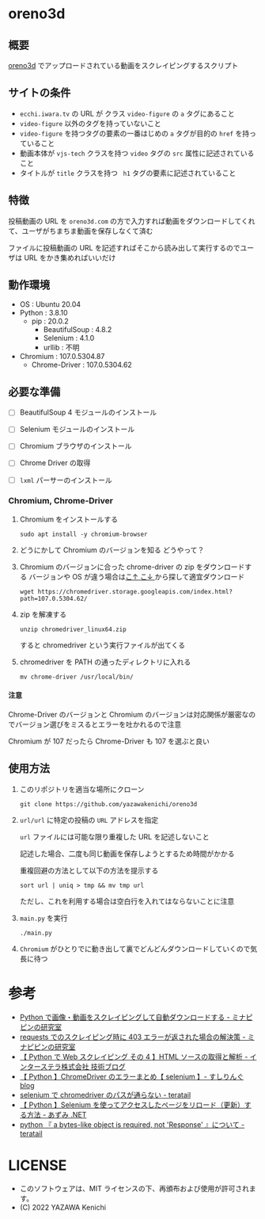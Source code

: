 # oreno3d
## 概要
[oreno3d](https://oreno3d.com) でアップロードされている動画をスクレイピングするスクリプト

## サイトの条件
- `ecchi.iwara.tv` の URL が クラス `video-figure` の `a` タグにあること
- `video-figure` 以外のタグを持っていないこと
- `video-figure` を持つタグの要素の一番はじめの `a` タグが目的の `href` を持っていること
- 動画本体が `vjs-tech` クラスを持つ `video` タグの `src` 属性に記述されていること
- タイトルが `title` クラスを持つ ` h1` タグの要素に記述されていること

## 特徴
投稿動画の URL を `oreno3d.com` の方で入力すれば動画をダウンロードしてくれて、ユーザがちまちま動画を保存しなくて済む

ファイルに投稿動画の URL を記述すればそこから読み出して実行するのでユーザは URL をかき集めればいいだけ

## 動作環境
- OS : Ubuntu 20.04
- Python : 3.8.10
    - pip : 20.0.2
        - BeautifulSoup : 4.8.2
        - Selenium : 4.1.0
        - urllib : 不明
- Chromium : 107.0.5304.87
    - Chrome-Driver : 107.0.5304.62

## 必要な準備
- [ ] BeautifulSoup 4 モジュールのインストール

- [ ] Selenium モジュールのインストール

- [ ] Chromium ブラウザのインストール

- [ ] Chrome Driver の取得

- [ ] `lxml` パーサーのインストール

### Chromium, Chrome-Driver
1. Chromium をインストールする
    ```
    sudo apt install -y chromium-browser
    ```

1. どうにかして Chromium のバージョンを知る
    どうやって？

1. Chromium のバージョンに合った chrome-driver の zip をダウンロードする
    バージョンや OS が違う場合は[こ↑ こ↓ ](https://chromedriver.chromium.org/downloads)から探して適宜ダウンロード
    ```
    wget https://chromedriver.storage.googleapis.com/index.html?path=107.0.5304.62/
    ```

1. zip を解凍する
    ```
    unzip chromedriver_linux64.zip
    ```
    すると chromedriver という実行ファイルが出てくる

1. chromedriver を PATH の通ったディレクトリに入れる
    ```
    mv chrome-driver /usr/local/bin/
    ```

#### 注意
Chrome-Driver のバージョンと Chromium のバージョンは対応関係が厳密なのでバージョン選びをミスるとエラーを吐かれるので注意

Chromium が 107 だったら Chrome-Driver も 107 を選ぶと良い

## 使用方法

1. このリポジトリを適当な場所にクローン
    ```
    git clone https://github.com/yazawakenichi/oreno3d
    ```
1. `url/url` に特定の投稿の `URL` アドレスを指定

    `url` ファイルには可能な限り重複した URL を記述しないこと

    記述した場合、二度も同じ動画を保存しようとするため時間がかかる

    重複回避の方法として以下の方法を提示する

    ```
    sort url | uniq > tmp && mv tmp url
    ```

    ただし、これを利用する場合は空白行を入れてはならないことに注意

1. `main.py` を実行
    ```
    ./main.py
    ```

1. `Chromium` がひとりでに動き出して裏でどんどんダウンロードしていくので気長に待つ

# 参考
- [Python で画像・動画をスクレイピングして自動ダウンロードする - ミナピピンの研究室](https://tkstock.site/2022/01/19/python-requests-mp4-jpg-movie-image-write-download/)
- [requests でのスクレイピング時に 403 エラーが返された場合の解決策 - ミナピピンの研究室](https://tkstock.site/2021/07/14/python-requests-ec%E3%82%B5%E3%82%A4%E3%83%88-%E3%82%B9%E3%82%AF%E3%83%AC%E3%82%A4%E3%83%94%E3%83%B3%E3%82%B0-403-%E3%82%A8%E3%83%A9%E3%83%BC/#i)
- [【 Python で Web スクレイピング その 4 】HTML ソースの取得と解析 - インターステラ株式会社 技術ブログ](https://blog.interstellar.co.jp/2019/01/28/python-scraping-4/)
- [【 Python 】ChromeDriver のエラーまとめ【 selenium 】- すしりんぐ blog](https://sushiringblog.com/chromedriver-error)
- [selenium で chromedriver のパスが通らない - teratail](https://teratail.com/questions/321709)
- [【 Python 】Selenium を使ってアクセスしたページをリロード（更新）する方法 - あずみ .NET](http://a-zumi.net/python-selenium-refresh/)
- [python 『 a bytes-like object is required, not 'Response' 』について - teratail](https://teratail.com/questions/336382)

# LICENSE
- このソフトウェアは、MIT ライセンスの下、再頒布および使用が許可されます。
- (C) 2022 YAZAWA Kenichi

